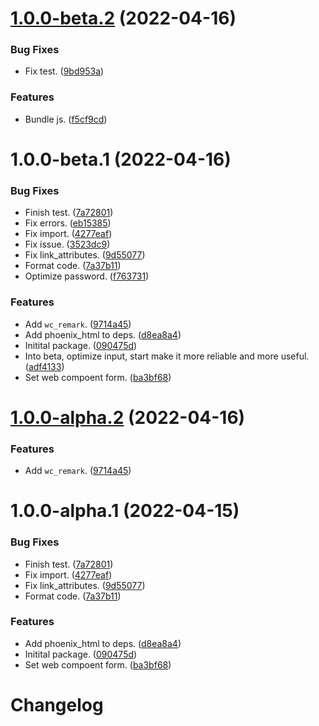 # [1.0.0-beta.2](https://github.com/gsmlg-dev/phoenix_webcomponent/compare/v1.0.0-beta.1...v1.0.0-beta.2) (2022-04-16)


### Bug Fixes

* Fix test. ([9bd953a](https://github.com/gsmlg-dev/phoenix_webcomponent/commit/9bd953a3db0170b800abb4afbf906747e540a809))


### Features

* Bundle js. ([f5cf9cd](https://github.com/gsmlg-dev/phoenix_webcomponent/commit/f5cf9cd927b483a37e5001ef0158b669bdca89b4))

# 1.0.0-beta.1 (2022-04-16)


### Bug Fixes

* Finish test. ([7a72801](https://github.com/gsmlg-dev/phoenix_webcomponent/commit/7a72801f76ff8e660204c328813fa6e692b443fc))
* Fix errors. ([eb15385](https://github.com/gsmlg-dev/phoenix_webcomponent/commit/eb15385d84f40acd116de9d95f354773b7671afc))
* Fix import. ([4277eaf](https://github.com/gsmlg-dev/phoenix_webcomponent/commit/4277eaf6a872dc1888ed15f471eb476a3c909046))
* Fix issue. ([3523dc9](https://github.com/gsmlg-dev/phoenix_webcomponent/commit/3523dc99ca995589a8634b7a232fcd2db4f4ea5a))
* Fix link_attributes. ([9d55077](https://github.com/gsmlg-dev/phoenix_webcomponent/commit/9d5507726de36dacb60414353e139dbee8fdca77))
* Format code. ([7a37b11](https://github.com/gsmlg-dev/phoenix_webcomponent/commit/7a37b11abe484a3e5cf669e67a042d4afc961a84))
* Optimize password. ([f763731](https://github.com/gsmlg-dev/phoenix_webcomponent/commit/f7637317a3813a0f5077b34c095f023024aa5c82))


### Features

* Add `wc_remark`. ([9714a45](https://github.com/gsmlg-dev/phoenix_webcomponent/commit/9714a454aefa5a51964242a3166f8a387e814908))
* Add phoenix_html to deps. ([d8ea8a4](https://github.com/gsmlg-dev/phoenix_webcomponent/commit/d8ea8a4903018bd29432f365e4c5f4b283158f43))
* Initital package. ([090475d](https://github.com/gsmlg-dev/phoenix_webcomponent/commit/090475d2be5b290d9de1f24a4854f3b1d9bfa91a))
* Into beta, optimize input, start make it more reliable and more useful. ([adf4133](https://github.com/gsmlg-dev/phoenix_webcomponent/commit/adf4133d02ab15182ac0b0b83b8f20d8ca23f894))
* Set web compoent form. ([ba3bf68](https://github.com/gsmlg-dev/phoenix_webcomponent/commit/ba3bf6883491945f3d3bd095f2fa3b47f091384c))

# [1.0.0-alpha.2](https://github.com/gsmlg-dev/phoenix_webcomponent/compare/v1.0.0-alpha.1...v1.0.0-alpha.2) (2022-04-16)


### Features

* Add `wc_remark`. ([9714a45](https://github.com/gsmlg-dev/phoenix_webcomponent/commit/9714a454aefa5a51964242a3166f8a387e814908))

# 1.0.0-alpha.1 (2022-04-15)


### Bug Fixes

* Finish test. ([7a72801](https://github.com/gsmlg-dev/phoenix_webcomponent/commit/7a72801f76ff8e660204c328813fa6e692b443fc))
* Fix import. ([4277eaf](https://github.com/gsmlg-dev/phoenix_webcomponent/commit/4277eaf6a872dc1888ed15f471eb476a3c909046))
* Fix link_attributes. ([9d55077](https://github.com/gsmlg-dev/phoenix_webcomponent/commit/9d5507726de36dacb60414353e139dbee8fdca77))
* Format code. ([7a37b11](https://github.com/gsmlg-dev/phoenix_webcomponent/commit/7a37b11abe484a3e5cf669e67a042d4afc961a84))


### Features

* Add phoenix_html to deps. ([d8ea8a4](https://github.com/gsmlg-dev/phoenix_webcomponent/commit/d8ea8a4903018bd29432f365e4c5f4b283158f43))
* Initital package. ([090475d](https://github.com/gsmlg-dev/phoenix_webcomponent/commit/090475d2be5b290d9de1f24a4854f3b1d9bfa91a))
* Set web compoent form. ([ba3bf68](https://github.com/gsmlg-dev/phoenix_webcomponent/commit/ba3bf6883491945f3d3bd095f2fa3b47f091384c))

# Changelog
